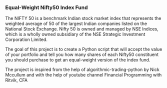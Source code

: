 ### Equal-Weight Nifty50 Index Fund

The NIFTY 50 is a benchmark Indian stock market index that represents the weighted average of 50 of the largest Indian companies listed on the National Stock Exchange. Nifty 50 is owned and managed by NSE Indices, which is a wholly owned subsidiary of the NSE Strategic Investment Corporation Limited.

The goal of this project is to create a Python script that will accept the value of your portfolio and tell you how many shares of each Nifty50 constituent you should purchase to get an equal-weight version of the index fund.

The project is inspired from the help of algorithmic-trading-python by Nick Mccullum and with the help of youtube channel Financial Programming with Ritvik, CFA
